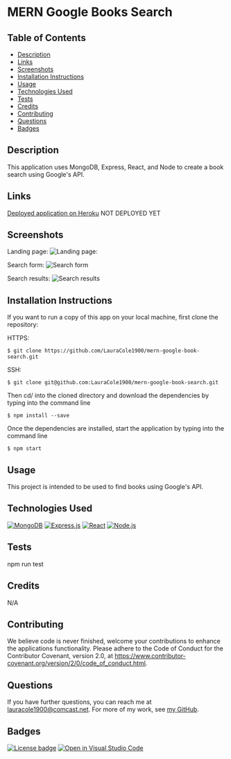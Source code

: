 # MERN Google Books Search

## Table of Contents

* [Description](#description)
* [Links](#links)
* [Screenshots](#screenshots)
* [Installation Instructions](#installation-instructions)
* [Usage](#usage)
* [Technologies Used](#technologies-used)
* [Tests](#tests)
* [Credits](#credits)
* [Contributing](#contributing)
* [Questions](#questions)
* [Badges](#badges)

## Description

This application uses MongoDB, Express, React, and Node to create a book search using Google's API.

## Links

[Deployed application on Heroku](https://#.herokuapp.com) NOT DEPLOYED YET

## Screenshots

Landing page:
![Landing page:](assets/landing-page-screenshot.png)

Search form:
![Search form](assets/search-form-screenshot.png)

Search results:
![Search results](assets/search-results-screenshot.png)

## Installation Instructions

If you want to run a copy of this app on your local machine, first clone the repository:

HTTPS:
```
$ git clone https://github.com/LauraCole1900/mern-google-book-search.git
```

SSH:
```
$ git clone git@github.com:LauraCole1900/mern-google-book-search.git
```

Then cd/ into the cloned directory and download the dependencies by typing into the command line
```
$ npm install --save
```

Once the dependencies are installed, start the application by typing into the command line
```
$ npm start
```

## Usage

This project is intended to be used to find books using Google's API.

## Technologies Used

[![MongoDB](https://img.shields.io/badge/built%20with-MongoDB-4db33d)](https://www.mongodb.com/) [![Express.js](https://img.shields.io/badge/built%20with-Express.js-303030)](https://expressjs.com/) [![React](https://img.shields.io/badge/built%20with-React-61dbfb)](https://reactjs.org/) [![Node.js](https://img.shields.io/badge/built%20with-Node.js-3c873a)](https://nodejs.org/en/)

## Tests

npm run test

## Credits

N/A

## Contributing

We believe code is never finished, welcome your contributions to enhance the applications functionality. Please adhere to the Code of Conduct for the Contributor Covenant, version 2.0, at https://www.contributor-covenant.org/version/2/0/code_of_conduct.html.

## Questions

If you have further questions, you can reach me at lauracole1900@comcast.net. For more of my work, see [my GitHub](https://github.com/LauraCole1900).

## Badges

[![License badge](https://img.shields.io/badge/license-MIT-00008b)](./LICENSE) [![Open in Visual Studio Code](https://open.vscode.dev/badges/open-in-vscode.svg)](https://open.vscode.dev/LauraCole1900/mern-google-book-search)
